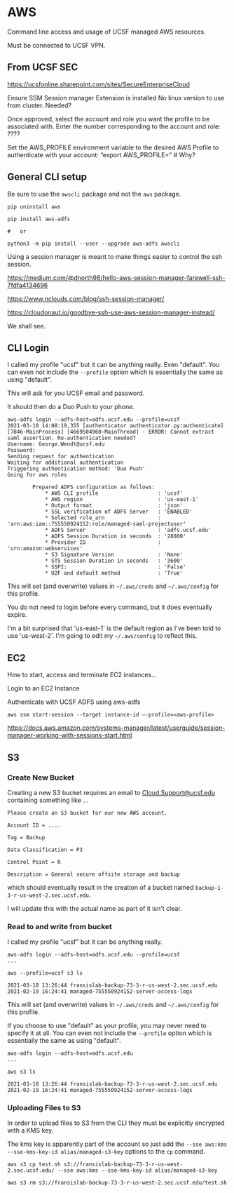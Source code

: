 
#	AWS

Command line access and usage of UCSF managed AWS resources.

Must be connected to UCSF VPN.


##	From UCSF SEC

https://ucsfonline.sharepoint.com/sites/SecureEnterpriseCloud

Ensure SSM Session manager Extension is installed 
No linux version to use from cluster. Needed?



Once approved, select the account and role you want the profile to be associated with. Enter the number corresponding to the account and role:  ????

 

Set the AWS_PROFILE environment variable  to the desired AWS Profile to authenticate with your account: “export AWS_PROFILE=<aws-profile-name>” 	#	Why?

 






##	General CLI setup

Be sure to use the `awscli` package and not the `aws` package.

```
pip uninstall aws
```


```
pip install aws-adfs

#	or

python3 -m pip install --user --upgrade aws-adfs awscli
```


Using a session manager is meant to make things easier to control the ssh session.

https://medium.com/@dnorth98/hello-aws-session-manager-farewell-ssh-7fdfa4134696

https://www.nclouds.com/blog/ssh-session-manager/

https://cloudonaut.io/goodbye-ssh-use-aws-session-manager-instead/


We shall see.


##	CLI Login



I called my profile "ucsf" but it can be anything really. Even "default".
You can even not include the `--profile` option which is essentially the same as using "default".

This will ask for you UCSF email and password.

It should then do a Duo Push to your phone.

```
aws-adfs login --adfs-host=adfs.ucsf.edu --profile=ucsf
2021-03-10 14:08:19,355 [authenticator authenticator.py:authenticate] [7846-MainProcess] [4669504960-MainThread] - ERROR: Cannot extract saml assertion. Re-authentication needed?
Username: George.Wendt@ucsf.edu
Password: 
Sending request for authentication
Waiting for additional authentication
Triggering authentication method: 'Duo Push'
Going for aws roles

        Prepared ADFS configuration as follows:
            * AWS CLI profile                   : 'ucsf'
            * AWS region                        : 'us-east-1'
            * Output format                     : 'json'
            * SSL verification of ADFS Server   : 'ENABLED'
            * Selected role_arn                 : 'arn:aws:iam::755550924152:role/managed-saml-projectuser'
            * ADFS Server                       : 'adfs.ucsf.edu'
            * ADFS Session Duration in seconds  : '28800'
            * Provider ID                       : 'urn:amazon:webservices'
            * S3 Signature Version              : 'None'
            * STS Session Duration in seconds   : '3600'
            * SSPI:                             : 'False'
            * U2F and default method            : 'True'

```

This will set (and overwrite) values in `~/.aws/creds` and `~/.aws/config` for this profile.

You do not need to login before every command, but it does eventually expire.

I'm a bit surprised that 'us-east-1' is the default region as I've been told to use 'us-west-2'.
I'm going to edit my `~/.aws/config` to reflect this.




##	EC2

How to start, access and terminate EC2 instances...








Login to an EC2 Instance 

Authenticate with UCSF ADFS using aws-adfs 

```
aws ssm start-session --target instance-id –-profile=<aws-profile> 
```

 

https://docs.aws.amazon.com/systems-manager/latest/userguide/session-manager-working-with-sessions-start.html 

 









##	S3

###	Create New Bucket

Creating a new S3 bucket requires an email to Cloud.Support@ucsf.edu containing something like ...

```
Please create an S3 bucket for our new AWS account.
 
Account ID = ....
 
Tag = Backup
 
Data Classification = P3
 
Control Point = R
 
Description = General secure offsite storage and backup
```

which should eventually result in the creation of a bucket named `backup-1-3-r-us-west-2.sec.ucsf.edu`.

I will update this with the actual name as part of it isn't clear.




###	Read to and write from bucket


I called my profile "ucsf" but it can be anything really.

```
aws-adfs login --adfs-host=adfs.ucsf.edu --profile=ucsf
...

aws --profile=ucsf s3 ls

2021-03-10 13:26:44 fransislab-backup-73-3-r-us-west-2.sec.ucsf.edu
2021-02-19 16:24:41 managed-755550924152-server-access-logs

```

This will set (and overwrite) values in `~/.aws/creds` and `~/.aws/config` for this profile.

If you choose to use "default" as your profile, you may never need to specify it at all.
You can even not include the `--profile` option which is essentially the same as using "default".

```
aws-adfs login --adfs-host=adfs.ucsf.edu
...

aws s3 ls

2021-03-10 13:26:44 fransislab-backup-73-3-r-us-west-2.sec.ucsf.edu
2021-02-19 16:24:41 managed-755550924152-server-access-logs
```


###	Uploading Files to S3 

In order to upload files to S3 from the CLI they must be explicitly encrypted with a KMS key.  

The kms key is apparently part of the account so just add the `--sse aws:kms --sse-kms-key-id alias/managed-s3-key` options to the `cp` command.


```
aws s3 cp test.sh s3://fransislab-backup-73-3-r-us-west-2.sec.ucsf.edu/ --sse aws:kms --sse-kms-key-id alias/managed-s3-key 

aws s3 rm s3://fransislab-backup-73-3-r-us-west-2.sec.ucsf.edu/test.sh
```




